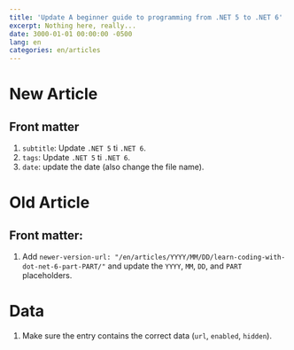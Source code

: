 ```yaml
---
title: 'Update A beginner guide to programming from .NET 5 to .NET 6'
excerpt: Nothing here, really...
date: 3000-01-01 00:00:00 -0500
lang: en
categories: en/articles
---
```


# New Article

## Front matter

1. `subtitle`: Update `.NET 5` ti `.NET 6`.
1. `tags`: Update `.NET 5` ti `.NET 6`.
1. `date`: update the date (also change the file name).

# Old Article

## Front matter:

1. Add `newer-version-url: "/en/articles/YYYY/MM/DD/learn-coding-with-dot-net-6-part-PART/"` and update the `YYYY`, `MM`, `DD`, and `PART` placeholders.

# Data

1. Make sure the entry contains the correct data (`url`, `enabled`, `hidden`).
